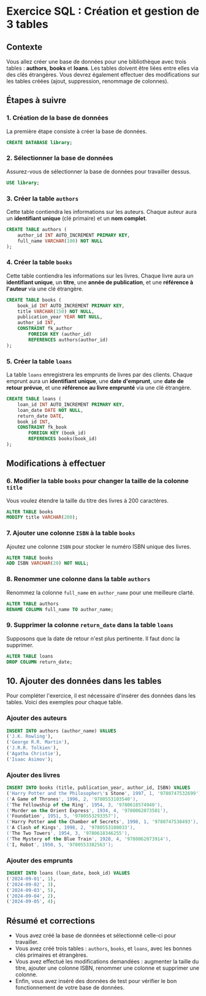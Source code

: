 # Exercice SQL : Création et gestion de 3 tables

## Contexte

Vous allez créer une base de données pour une bibliothèque avec trois tables : **authors**, **books** et **loans**. Les tables doivent être liées entre elles via des clés étrangères. Vous devrez également effectuer des modifications sur les tables créées (ajout, suppression, renommage de colonnes).

## Étapes à suivre

### 1. Création de la base de données

La première étape consiste à créer la base de données.

```sql
CREATE DATABASE library;
```

### 2. Sélectionner la base de données

Assurez-vous de sélectionner la base de données pour travailler dessus.

```sql
USE library;
```

### 3. Créer la table `authors`

Cette table contiendra les informations sur les auteurs. Chaque auteur aura un **identifiant unique** (clé primaire) et un **nom complet**.

```sql
CREATE TABLE authors (
    author_id INT AUTO_INCREMENT PRIMARY KEY,
    full_name VARCHAR(100) NOT NULL
);
```

### 4. Créer la table `books`

Cette table contiendra les informations sur les livres. Chaque livre aura un **identifiant unique**, un **titre**, une **année de publication**, et une **référence à l'auteur** via une clé étrangère.

```sql
CREATE TABLE books (
    book_id INT AUTO_INCREMENT PRIMARY KEY,
    title VARCHAR(150) NOT NULL,
    publication_year YEAR NOT NULL,
    author_id INT,
    CONSTRAINT fk_author
        FOREIGN KEY (author_id)
        REFERENCES authors(author_id)
);
```

### 5. Créer la table `loans`

La table `loans` enregistrera les emprunts de livres par des clients. Chaque emprunt aura un **identifiant unique**, une **date d'emprunt**, une **date de retour prévue**, et une **référence au livre emprunté** via une clé étrangère.

```sql
CREATE TABLE loans (
    loan_id INT AUTO_INCREMENT PRIMARY KEY,
    loan_date DATE NOT NULL,
    return_date DATE,
    book_id INT,
    CONSTRAINT fk_book
        FOREIGN KEY (book_id)
        REFERENCES books(book_id)
);
```

## Modifications à effectuer

### 6. Modifier la table `books` pour changer la taille de la colonne `title`

Vous voulez étendre la taille du titre des livres à 200 caractères.

```sql
ALTER TABLE books
MODIFY title VARCHAR(200);
```

### 7. Ajouter une colonne `ISBN` à la table `books`

Ajoutez une colonne `ISBN` pour stocker le numéro ISBN unique des livres.

```sql
ALTER TABLE books
ADD ISBN VARCHAR(20) NOT NULL;
```

### 8. Renommer une colonne dans la table `authors`

Renommez la colonne `full_name` en `author_name` pour une meilleure clarté.

```sql
ALTER TABLE authors
RENAME COLUMN full_name TO author_name;
```

### 9. Supprimer la colonne `return_date` dans la table `loans`

Supposons que la date de retour n'est plus pertinente. Il faut donc la supprimer.

```sql
ALTER TABLE loans
DROP COLUMN return_date;
```

## 10. Ajouter des données dans les tables

Pour compléter l'exercice, il est nécessaire d'insérer des données dans les tables. Voici des exemples pour chaque table.

### Ajouter des auteurs

```sql
INSERT INTO authors (author_name) VALUES
('J.K. Rowling'),
('George R.R. Martin'),
('J.R.R. Tolkien'),
('Agatha Christie'),
('Isaac Asimov');
```

### Ajouter des livres

```sql
INSERT INTO books (title, publication_year, author_id, ISBN) VALUES
('Harry Potter and the Philosopher\'s Stone', 1997, 1, '9780747532699'),
('A Game of Thrones', 1996, 2, '9780553103540'),
('The Fellowship of the Ring', 1954, 3, '9780618574940'),
('Murder on the Orient Express', 1934, 4, '9780062073501'),
('Foundation', 1951, 5, '9780553293357'),
('Harry Potter and the Chamber of Secrets', 1998, 1, '9780747538493'),
('A Clash of Kings', 1998, 2, '9780553108033'),
('The Two Towers', 1954, 3, '9780618346255'),
('The Mystery of the Blue Train', 1928, 4, '9780062073914'),
('I, Robot', 1950, 5, '9780553382563');
```

### Ajouter des emprunts

```sql
INSERT INTO loans (loan_date, book_id) VALUES
('2024-09-01', 1),
('2024-09-02', 3),
('2024-09-03', 5),
('2024-09-04', 2),
('2024-09-05', 4);
```

## Résumé et corrections

-   Vous avez créé la base de données et sélectionné celle-ci pour travailler.
-   Vous avez créé trois tables : `authors`, `books`, et `loans`, avec les bonnes clés primaires et étrangères.
-   Vous avez effectué les modifications demandées : augmenter la taille du titre, ajouter une colonne ISBN, renommer une colonne et supprimer une colonne.
-   Enfin, vous avez inséré des données de test pour vérifier le bon fonctionnement de votre base de données.

